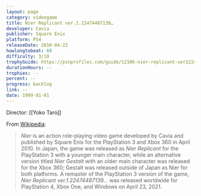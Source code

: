 ```yaml
---
layout: page
category: videogame
title: Nier Replicant ver.1.22474487139…
developer: Cavia
publisher: Square Enix
platform: PS4
releaseDate: 2010-04-22
howlongtobeat: 69
difficulty: 3/10
trophyGuide: https://psnprofiles.com/guide/12106-nier-replicant-ver122474487139-trophy-guide
durationHours: --
trophies: --
percent: --
progress: backlog
link: --
date: 1999-01-01
---
```


Director: [[Yoko Taro]]

From [Wikipedia](https://en.wikipedia.org/wiki/Nier):

> *Nier* is an action role-playing video game developed by Cavia and published by Square Enix for the PlayStation 3 and Xbox 360 in April 2010. In Japan, the game was released as *Nier Replicant* for the PlayStation 3 with a younger main character, while an alternative version titled *Nier Gestalt* with an older main character was released for the Xbox 360; Gestalt was released outside of Japan as Nier for both platforms. A remaster of the PlayStation 3 version of the game, *Nier Replicant ver.1.22474487139...* was released worldwide for PlayStation 4, Xbox One, and Windows on April 23, 2021.
